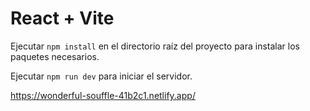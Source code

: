 # React + Vite

Ejecutar `npm install` en el directorio raíz del proyecto para instalar los paquetes necesarios.

Ejecutar `npm run dev` para iniciar el servidor.

<https://wonderful-souffle-41b2c1.netlify.app/>
